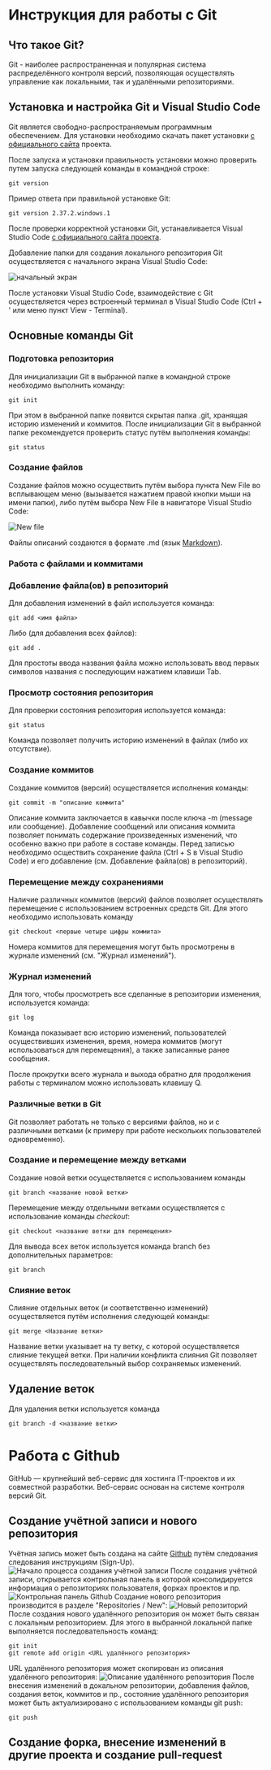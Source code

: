 # Инструкция для работы с Git

## Что такое Git?

Git - наиболее распространенная и популярная система распределённого контроля версий, позволяющая осуществлять управление как локальными, так и удалёнными репозиториями.

## Установка и настройка Git и Visual Studio Code

Git является свободно-распространяемым программным обеспечением. Для установки необходимо скачать пакет установки [с официального сайта](https://git-scm.com/) проекта.

После запуска и установки правильность установки можно проверить путем запуска следующей команды в командной строке:

    git version
Пример ответа при правильной установке Git:

    git version 2.37.2.windows.1


После проверки корректной установки Git, устанавливается Visual Studio Code [с официального сайта проекта](https://code.visualstudio.com/).

Добавление папки для создания локального репозитория Git осуществляется с начального экрана Visual Studio Code:

![начальный экран](.\img\add_folder.png)

После установки Visual Studio Code, взаимодействие с Git осуществляется через встроенный терминал в Visual Studio Code (Ctrl + ' или меню пункт View - Terminal).

## Основные команды Git

### Подготовка репозитория

Для инициализации Git в выбранной папке в командной строке необходимо выполнить команду:
 
    git init  
 
 При этом в выбранной папке появится скрытая папка .git, хранящая историю изменений и коммитов. После инициализации Git в выбранной папке рекомендуется проверить статус путём выполнения команды:

    git status

### Создание файлов

Создание файлов можно осуществить путём выбора пункта New File во всплывающем меню (вызывается нажатием правой кнопки мыши на имени папки), либо путём выбора New File в навигаторе Visual Studio Code:

![New file](.\img\add_file.png)

Файлы описаний создаются в формате .md (язык [Markdown](https://www.markdownguide.org/basic-syntax)).

### Работа с файлами и коммитами

### Добавление файла(ов) в репозиторий

Для добавления изменений в файл используется команда:

    git add <имя файла>

Либо (для добавления всех файлов):

    git add .

Для простоты ввода названия файла можно использовать ввод первых символов названия с последующим нажатием клавиши Tab.

### Просмотр состояния репозитория

Для проверки состояния репозитория используется команда:

    git status
    
Команда позволяет получить историю изменений в файлах (либо их отсутствие).

### Создание коммитов

Создание коммитов (версий) осуществляется исполнения команды: 

    git commit -m "описание коммита"
    

Описание коммита заключается в кавычки после ключа -m (message или сообщение). Добавление сообщений или описания коммита позволяет понимать содержание произведенных изменений, что особенно важно при работе в составе команды. Перед записью необходимо осществить сохранение файла (Ctrl + S в Visual Studio Code) и его добавление (см. Добавление файла(ов) в репозиторий).


### Перемещение между сохранениями

Наличие различных коммитов (версий) файлов позволяет осуществлять перемещение с использованием встроенных средств Git. Для этого необходимо использовать команду 

    git checkout <первые четыре цифры коммита>

 Номера коммитов для перемещения могут быть просмотрены в журнале изменений (см. "Журнал изменений"). 

### Журнал изменений

Для того, чтобы просмотреть все сделанные в репозитории изменения, используется команда:

    git log 
    
Команда показывает всю историю изменений, пользователей осуществивших изменения, время, номера коммитов (могут использоваться для перемещения), а также записанные ранее сообщения.

После прокрутки всего журнала и выхода обратно для продолжения работы с терминалом можно использовать клавишу Q.

### Различные ветки в Git

Git позволяет работать не только с версиями файлов, но и с различными ветками (к примеру при работе нескольких пользователей одновременно).

### Создание и перемещение между ветками

Создание новой ветки осуществляется с использованием команды 

    git branch <название новой ветки>

Перемещение между отдельными ветками осуществляется с использование команды *checkout*:
    
    git checkout <название ветки для перемещения>

Для вывода всех веток используется команда branch без дополнительных параметров:

    git branch

### Слияние веток

Слияние отдельных веток (и соответственно изменений) осуществляется путём исполнения следующей команды: 

    git merge <Название ветки>

Название ветки указывает на ту ветку, с которой осуществляется слияние текущей ветки. При наличии конфликта слияния Git позволяет осуществлять последовательный выбор сохраняемых изменений.

## Удаление веток

Для удаления ветки используется команда 

    git branch -d <название ветки>

# Работа с Github

GitHub — крупнейший веб-сервис для хостинга IT-проектов и их совместной разработки. Веб-сервис основан на системе контроля версий Git.

## Создание учётной записи и нового репозитория

Учётная запись может быть создана на сайте [Github](https://github.com/) путём следования следования инструкциям (Sign-Up). 
![Начало процесса создания учётной записи](.\img\Github_create_account.png)
После создания учётной записи, открывается контрольная панель в которой консолидируется информация о репозиториях пользователя, форках проектов и пр. 
![Контрольная панель Github](.\img\Github_control_panel.png)
Создание нового репозитория производится в разделе "Repositories / New":
![Новый репозиторий](.\img\Github_repo_new.png)
После создания нового удалённого репозитория он может быть связан с локальным репозиторием. Для этого в выбранной локальной папке выполняется последовательность команд:

    git init
    git remote add origin <URL удалённого репозитория>

URL удалённого репозитория может скопирован из описания удалённого репозитория:
![Описание удалённого репозитория](.\img\Github_repo_description.png)
После внесения изменений в докальном репозитории, добавления файлов, создания веток, коммитов и пр., состояние удалённого репозитория может быть актуализировано с использованием команды git push:

    git push 

## Создание форка, внесение изменений в другие проекта и создание pull-request